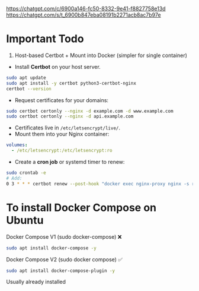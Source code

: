 https://chatgpt.com/c/6900a146-fc50-8332-9e41-f8827758e13d
https://chatgpt.com/s/t_6900b847eba08191b2271acb8ac7b97e

# Important Todo

1. Host-based Certbot + Mount into Docker (simpler for single container)

- Install **Certbot** on your host server.

```bash
sudo apt update
sudo apt install -y certbot python3-certbot-nginx
certbot --version
```

- Request certificates for your domains:

```bash
sudo certbot certonly --nginx -d example.com -d www.example.com
sudo certbot certonly --nginx -d api.example.com
```

- Certificates live in `/etc/letsencrypt/live/`.
- Mount them into your Nginx container:

```yaml
volumes:
  - /etc/letsencrypt:/etc/letsencrypt:ro
```

- Create a **cron job** or systemd timer to renew:

```bash
sudo crontab -e
# Add:
0 3 * * * certbot renew --post-hook "docker exec nginx-proxy nginx -s reload"
```

# To install Docker Compose on Ubuntu

Docker Compose V1 (sudo docker-compose) ❌

```bash
sudo apt install docker-compose -y
```

Docker Compose V2 (sudo docker compose) ✅

```bash
sudo apt install docker-compose-plugin -y
```

Usually already installed
